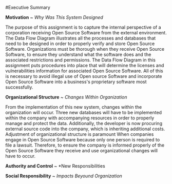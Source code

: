 
#Executive Summary 

 
**Motivation** ~ *Why Was This System Designed*

The purpose of this assignment is to capture the internal perspective of a corporation receiving Open Source Software from the external environment.  The Data Flow Diagram illustrates all the processes and databases that need to be designed in order to properly verify and store Open Source Software.  Organizations must be thorough when they receive Open Source Software, to ensure they understand what the software does and the associated restrictions and permissions.  The Data Flow Diagram in this assignment puts procedures into place that will determine the licenses and vulnerabilities information for associated Open Source Software.  All of this is necessary to avoid illegal use of Open source Software and incorporate Open Source Software into a business's proprietary software most successfully.  


**Organizational Structure** ~ *Changes Within Organization*

From the implementation of this new system, changes within the organization will occur.  Three new databases will have to be implemented within the company with accompanying resources in order to properly manage and protect the data.  Additionally, the developer is now procuring external source code into the company, which is inheriting additional costs.  Adjustment of organizational structure is paramount When companies engage in Open Source Software because only one person is required to file a lawsuit.  Therefore, to ensure the company is informed properly of the Open Source Software they receive and use organizational changes will have to occur.


**Authority and Control** ~ *New Responsibilities



**Social Responsibility** ~ *Impacts Beyound Organization*



  

